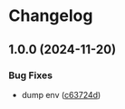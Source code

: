 # Changelog

## 1.0.0 (2024-11-20)


### Bug Fixes

* dump env ([c63724d](https://github.com/shm0x/release-please-pnpm-mororepo-poc/commit/c63724dd54865b6169468cdcf88f2ef7c91efba7))
